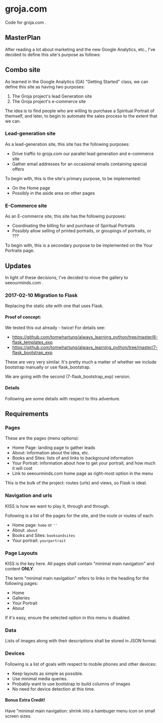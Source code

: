 # groja.com

Code for groja.com .

## MasterPlan

After reading a lot about marketing and the new Google Analytics, etc., I've decided to define this site's purpose as follows:

## Combo site

As learned in the Google Analytics (GA) "Getting Started" class, we can define this site as having two purposes:

1. The Groja project's lead Generation site
2. The Groja project's e-commerce site

The idea is to find people who are willing to purchase a Spiritual Portrait of themself, and later,
to begin to automate the sales process to the extent that we can.

### Lead-generation site

As a lead-generation site, this site has the following purposes:

* Drive traffic to groja.com our parallel lead generation and e-commerce site
* Gather email addresses for an occasional emails containing special offers

To begin with, this is the site's primary purpose, to be implemented:

* On the Home page
* Possibly in the aside area on other pages

### E-Commerce site

As an E-commerce site, this site has the following purposes:

* Coordinating the billing for and purchase of Spiritual Portraits
* Possibly allow selling of printed portraits, or groupings of portraits, or ???

To begin with, this is a secondary purpose to be implemented on the Your Portraits page.

## Updates

In light of these decisions, I've decided to move the gallery to seeourminds.com .

### 2017-02-10 Migration to Flask

Replacing the static site with one that uses Flask.

#### Proof of concept:

We tested this out already - twice! For details see:

- https://github.com/tomwhartung/always_learning_python/tree/master/6-flask_templates_exp
- https://github.com/tomwhartung/always_learning_python/tree/master/7-flask_bootstrap_exp

These are very very similar.  It's pretty much a matter of whether we include bootstrap manually or use flask_bootstrap.

We are going with the second (7-flask_bootstrap_exp) version.

#### Details

Following are some details with respect to this adventure.


## Requirements

### Pages

These are the pages (menu options):

* Home Page: landing page to gather leads
* About: information about the idea, etc.
* Books and Sites: lists of and links to background information
* Your Portrait: information about how to get your portrait, and how much it will cost
* Link to seeourminds.com home page as right-most option in the menu

This is the bulk of the project: routes (urls) and views, so Flask is ideal.

### Navigation and urls

KISS is how we want to play it, through and through.

Following is a list of the pages for the site, and the route or routes of each:

* Home page: `home` or `''`
* About: `about`
* Books and Sites: `booksandsites`
* Your portrait: `yourportrait`

### Page Layouts

KISS is the key here.  All pages shall contain "minimal main navigation" and content **ONLY**.

The term "minimal main navigation" refers to links in the heading for the following pages:

* Home
* Galleries
* Your Portrait
* About

If it's easy, ensure the selected option in this menu is disabled.

### Data

Lists of images along with their descriptions shall be stored in JSON format.

### Devices

Following is a list of goals with respect to mobile phones and other devices:

* Keep layouts as simple as possible.
* Use minimal media queries.
* Probably want to use bootstrap to build columns of images
* No need for device detection at this time.

#### Bonus Extra Credit!

Have "minimal main navigation: shrink into a hambuger menu icon on small screen sizes.


